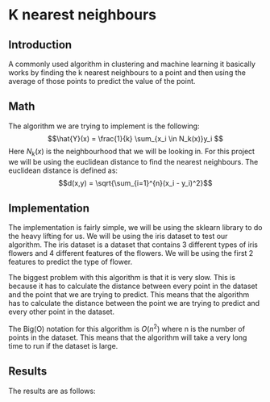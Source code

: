 # K nearest neighbours

## Introduction
A commonly used algorithm in clustering and machine learning it basically works by finding the k nearest neighbours to a point and then using the average of those points to predict the value of the point.

## Math
The algorithm we are trying to implement is the following:
$$\hat{Y}(x) = \frac{1}{k} \sum_{x_i \in N_k(x)}y_i $$
Here $N_k(x)$ is the neighbourhood that we will be looking in. For this project we will be using the euclidean distance to find the nearest neighbours. The euclidean distance is defined as:
$$d(x,y) = \sqrt{\sum_{i=1}^{n}(x_i - y_i)^2}$$

## Implementation
The implementation is fairly simple, we will be using the sklearn library to do the heavy lifting for us. We will be using the iris dataset to test our algorithm. The iris dataset is a dataset that contains 3 different types of iris flowers and 4 different features of the flowers. We will be using the first 2 features to predict the type of flower.

The biggest problem with this algorithm is that it is very slow. This is because it has to calculate the distance between every point in the dataset and the point that we are trying to predict. This means that the algorithm has to calculate the distance between the point we are trying to predict and every other point in the dataset.

The Big(O) notation for this algorithm is $O(n^2)$ where n is the number of points in the dataset. This means that the algorithm will take a very long time to run if the dataset is large.

## Results
The results are as follows:
